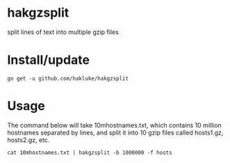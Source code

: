 # hakgzsplit
split lines of text into multiple gzip files

# Install/update

```
go get -u github.com/hakluke/hakgzsplit
```

# Usage

The command below will take 10mhostnames.txt, which contains 10 million hostnames separated by lines, and split it into 10 gzip files called hosts1.gz, hosts2.gz, etc.

```
cat 10mhostnames.txt | hakgzsplit -b 1000000 -f hosts
```
